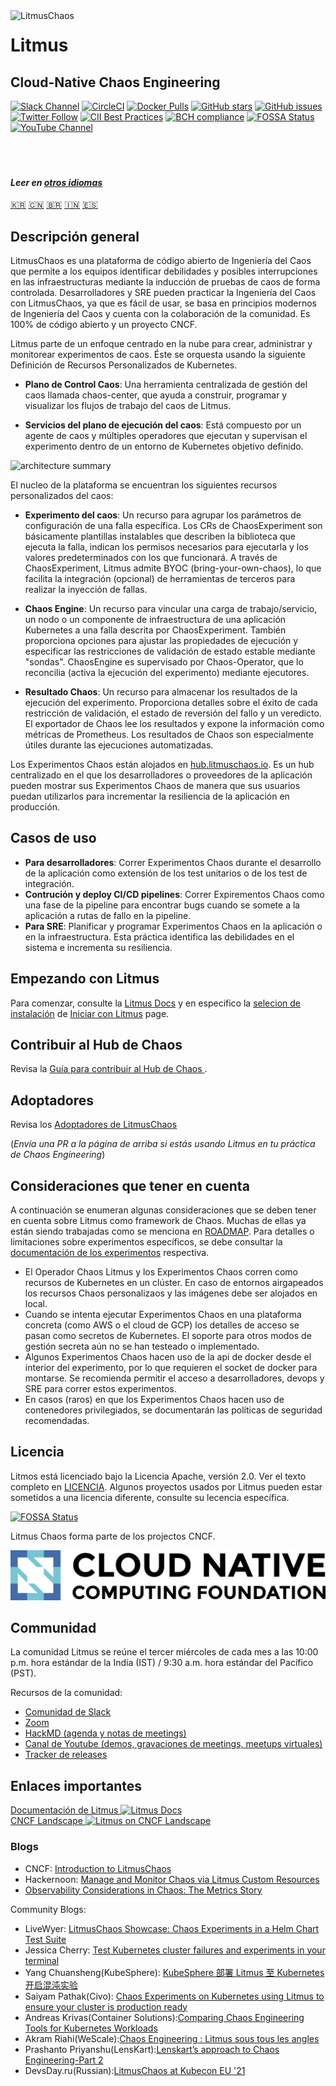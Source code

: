 <img alt="LitmusChaos" src="https://avatars.githubusercontent.com/u/49853472?s=200&v=4" width="200" align="left">

# Litmus
## Cloud-Native Chaos Engineering

[![Slack Channel](https://img.shields.io/badge/Slack-Join-purple)](https://slack.litmuschaos.io)
[![CircleCI](https://circleci.com/gh/litmuschaos/litmus/tree/master.svg?style=shield)](https://app.circleci.com/pipelines/github/litmuschaos/litmus)
[![Docker Pulls](https://img.shields.io/docker/pulls/litmuschaos/chaos-operator.svg)](https://hub.docker.com/r/litmuschaos/chaos-operator)
[![GitHub stars](https://img.shields.io/github/stars/litmuschaos/litmus?style=social)](https://github.com/litmuschaos/litmus/stargazers)
[![GitHub issues](https://img.shields.io/github/issues/litmuschaos/litmus)](https://github.com/litmuschaos/litmus/issues)
[![Twitter Follow](https://img.shields.io/twitter/follow/litmuschaos?style=social)](https://twitter.com/LitmusChaos)
[![CII Best Practices](https://bestpractices.coreinfrastructure.org/projects/3202/badge)](https://bestpractices.coreinfrastructure.org/projects/3202)
[![BCH compliance](https://bettercodehub.com/edge/badge/litmuschaos/litmus?branch=master)](https://bettercodehub.com/)
[![FOSSA Status](https://app.fossa.io/api/projects/git%2Bgithub.com%2Flitmuschaos%2Flitmus.svg?type=shield)](https://app.fossa.io/projects/git%2Bgithub.com%2Flitmuschaos%2Flitmus?ref=badge_shield)
[![YouTube Channel](https://img.shields.io/badge/YouTube-Subscribe-red)](https://www.youtube.com/channel/UCa57PMqmz_j0wnteRa9nCaw)
<br><br><br><br>

#### *Leer en [otros idiomas](translations/TRANSLATIONS.md)*


[🇰🇷](translations/README-ko.md) [🇨🇳](translations/README-chn.md) [🇧🇷](translations/README-pt-br.md) [🇮🇳](translations/README-hi.md) [🇪🇸](translations/README-es.md)

## Descripción general

LitmusChaos es una plataforma de código abierto de Ingeniería del Caos que permite a los equipos identificar debilidades y posibles interrupciones en las infraestructuras mediante la inducción de pruebas de caos de forma controlada. Desarrolladores y SRE pueden practicar la Ingeniería del Caos con LitmusChaos, ya que es fácil de usar, se basa en principios modernos de Ingeniería del Caos y cuenta con la colaboración de la comunidad. Es 100% de código abierto y un proyecto CNCF.

Litmus parte de un enfoque centrado en la nube  para crear, administrar y monitorear experimentos de caos. Éste se orquesta usando la siguiente Definición de Recursos Personalizados de Kubernetes.

  - **Plano de Control Caos**: Una herramienta centralizada de gestión del caos llamada chaos-center, que ayuda a construir, programar y visualizar los flujos de trabajo del caos de Litmus.

  - **Servicios del plano de ejecución del caos**: Está compuesto por un agente de caos y múltiples operadores que ejecutan y supervisan el experimento dentro de un entorno de Kubernetes objetivo definido.

![architecture summary](/images/litmus-control-and-execution-plane-overview.png)

El nucleo de la plataforma se encuentran los siguientes recursos personalizados del caos:

- **Experimento del caos**: Un recurso para agrupar los parámetros de configuración de una falla específica. Los CRs de ChaosExperiment son básicamente plantillas instalables que describen la biblioteca que ejecuta la falla, indican los permisos necesarios para ejecutarla y los valores predeterminados con los que funcionará. A través de ChaosExperiment, Litmus admite BYOC (bring-your-own-chaos), lo que facilita la integración (opcional) de herramientas de terceros para realizar la inyección de fallas.

- **Chaos Engine**: Un recurso para vincular una carga de trabajo/servicio, un nodo o un componente de infraestructura de una aplicación Kubernetes a una falla descrita por ChaosExperiment.
También proporciona opciones para ajustar las propiedades de ejecución y especificar las restricciones de validación de estado estable mediante "sondas". ChaosEngine es supervisado por Chaos-Operator, que lo reconcilia (activa la ejecución del experimento) mediante ejecutores.

- **Resultado Chaos**: Un recurso para almacenar los resultados de la ejecución del experimento. Proporciona detalles sobre el éxito de cada restricción de validación, el estado de reversión del fallo y un veredicto. El exportador de Chaos lee los resultados y expone la información como métricas de Prometheus.
Los resultados de Chaos son especialmente útiles durante las ejecuciones automatizadas.

Los Experimentos Chaos están alojados en <a href="https://hub.litmuschaos.io" target="_blank">hub.litmuschaos.io</a>. Es un hub centralizado en el que los desarrolladores o proveedores de la aplicación pueden mostrar sus Experimentos Chaos de manera que 
sus usuarios puedan utilizarlos para incrementar la resiliencia de la aplicación en producción.

## Casos de uso

  - **Para desarrolladores**: Correr Experimentos Chaos durante el desarrollo de la aplicación como extensión de los test unitarios o de los test de integración.
  - **Contrución y deploy CI/CD pipelines**: Correr Expirementos Chaos como una fase de la pipeline para encontrar bugs cuando se somete a la aplicación a rutas de fallo en la pipeline.
  - **Para SRE**: Planificar y programar Experimentos Chaos en la aplicación o en la infraestructura. Esta práctica identifica las debilidades en el sistema e incrementa su resiliencia.

## Empezando con Litmus

Para comenzar, consulte la <a href="https://docs.litmuschaos.io/docs/introduction/what-is-litmus" target="_blank">Litmus Docs</a> y en especifico la <a href="https://docs.litmuschaos.io/docs/getting-started/installation#prerequisites" target="_blank">selecion de instalación</a> de  <a href="https://docs.litmuschaos.io/docs/getting-started/installation" target="_blank">Iniciar con Litmus</a> page.

## Contribuir al Hub de Chaos 

Revisa la  <a href="https://github.com/litmuschaos/community-charts/blob/master/CONTRIBUTING.md" target="_blank">Guía para contribuir al Hub de Chaos </a>.

## Adoptadores

Revisa los <a href="https://github.com/litmuschaos/litmus/blob/master/ADOPTERS.md" target="_blank">Adoptadores de LitmusChaos</a>

(*Envía una PR a la página de arriba si estás usando Litmus en tu práctica de Chaos Engineering*)

## Consideraciones que tener en cuenta

A continuación se enumeran algunas consideraciones que se deben tener en cuenta sobre Litmus como framework de Chaos. Muchas de ellas ya están siendo trabajadas como se menciona en [ROADMAP](./ROADMAP.md). Para detalles o limitaciones sobre experimentos específicos, 
se debe consultar la [documentación de los experimentos](https://docs.litmuschaos.io/docs/pod-delete/) respectiva.

  - El Operador Chaos Litmus y los Experimentos Chaos corren como recursos de Kubernetes en un clúster. En caso de entornos airgapeados los recursos Chaos personalizaos y las imágenes debe ser alojados en local.
  - Cuando se intenta ejecutar Experimentos Chaos en una plataforma concreta (como AWS o el cloud de GCP) los detalles de acceso se pasan como secretos de Kubernetes. El soporte para otros modos de gestión secreta aún no se han testeado o implementado.
  - Algunos Experimentos Chaos hacen uso de la api de docker desde el interior del experimento, por lo que requieren el socket de docker para montarse. Se recomienda permitir el acceso a desarrolladores, devops y SRE para correr estos experimentos.
  - En casos (raros) en que los Experimentos Chaos hacen uso de contenedores privilegiados, se documentarán las políticas de seguridad recomendadas.

## Licencia

Litmos está licenciado bajo la Licencia Apache, versión 2.0. Ver el texto completo en [LICENCIA](./LICENSE). Algunos proyectos usados por Litmus pueden estar sometidos a  una licencia diferente, consulte su lecencia específica.

[![FOSSA Status](https://app.fossa.io/api/projects/git%2Bgithub.com%2Flitmuschaos%2Flitmus.svg?type=large)](https://app.fossa.io/projects/git%2Bgithub.com%2Flitmuschaos%2Flitmus?ref=badge_large)

Litmus Chaos forma parte de los projectos CNCF.

[![CNCF](https://github.com/cncf/artwork/blob/main/other/cncf/horizontal/color/cncf-color.png)](https://landscape.cncf.io/selected=litmus)

## Communidad

La comunidad Litmus se reúne el tercer miércoles de cada mes a las 10:00 p.m. hora estándar de la India (IST) / 9:30 a.m. hora estándar del Pacífico (PST).

Recursos de la comunidad:

  - [Comunidad de Slack](https://slack.litmuschaos.io)
  - [Zoom](https://zoom.us/j/91358162694)
  - [HackMD (agenda y notas de meetings)](https://hackmd.io/a4Zu_sH4TZGeih-xCimi3Q)
  - [Canal de Youtube (demos, gravaciones de meetings, meetups virtuales)](https://www.youtube.com/channel/UCa57PMqmz_j0wnteRa9nCaw)
  - [Tracker de releases](https://github.com/litmuschaos/litmus/milestones)

## Enlaces importantes

<a href="https://docs.litmuschaos.io">
  Documentación de Litmus <img src="https://avatars0.githubusercontent.com/u/49853472?s=200&v=4" alt="Litmus Docs" height="15">
</a>
<br>
<a href="https://landscape.cncf.io/selected=litmus">
  CNCF Landscape <img src="https://landscape.cncf.io/images/cncf-landscape-horizontal-color.svg" alt="Litmus on CNCF Landscape" height="15">
</a>

### Blogs

- CNCF: [Introduction to LitmusChaos](https://www.cncf.io/blog/2020/08/28/introduction-to-litmuschaos/)
- Hackernoon: [Manage and Monitor Chaos via Litmus Custom Resources](https://hackernoon.com/solid-tips-on-how-to-manage-and-monitor-chaos-via-litmus-custom-resources-5g1s33m9)
- [Observability Considerations in Chaos: The Metrics Story](https://dev.to/ksatchit/observability-considerations-in-chaos-the-metrics-story-6cb)

Community Blogs:

- LiveWyer: [LitmusChaos Showcase: Chaos Experiments in a Helm Chart Test Suite](https://livewyer.io/blog/2021/03/22/litmuschaos-showcase-chaos-experiments-in-a-helm-chart-test-suite/)
- Jessica Cherry: [Test Kubernetes cluster failures and experiments in your terminal](https://opensource.com/article/21/6/kubernetes-litmus-chaos)
- Yang Chuansheng(KubeSphere): [KubeSphere 部署 Litmus 至 Kubernetes 开启混沌实验](https://kubesphere.io/zh/blogs/litmus-kubesphere/)
- Saiyam Pathak(Civo): [Chaos Experiments on Kubernetes using Litmus to ensure your cluster is production ready](https://www.civo.com/learn/chaos-engineering-kubernetes-litmus)
- Andreas Krivas(Container Solutions):[Comparing Chaos Engineering Tools for Kubernetes Workloads](https://blog.container-solutions.com/comparing-chaos-engineering-tools)
- Akram Riahi(WeScale):[Chaos Engineering : Litmus sous tous les angles](https://blog.wescale.fr/2021/03/11/chaos-engineering-litmus-sous-tous-les-angles/)
- Prashanto Priyanshu(LensKart):[Lenskart’s approach to Chaos Engineering-Part 2](https://blog.lenskart.com/lenskarts-approach-to-chaos-engineering-part-2-6290e4f3a74e)
- DevsDay.ru(Russian):[LitmusChaos at Kubecon EU '21](https://devsday.ru/blog/details/40746)
